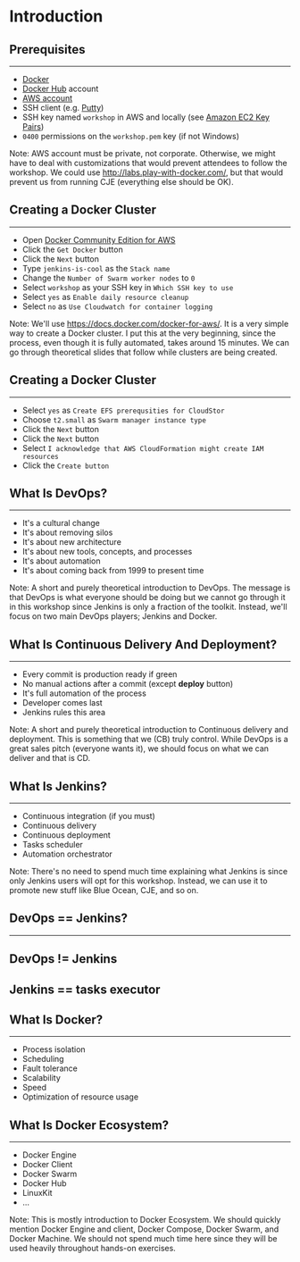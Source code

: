 # Introduction


## Prerequisites

---

* [Docker](https://www.docker.com/)
* [Docker Hub](https://hub.docker.com/) account
* [AWS account](https://aws.amazon.com/)
* SSH client (e.g. [Putty](http://www.putty.org/))
* SSH key named `workshop` in AWS and locally (see [Amazon EC2 Key Pairs](http://docs.aws.amazon.com/AWSEC2/latest/UserGuide/ec2-key-pairs.html))
* `0400` permissions on the `workshop.pem` key (if not Windows)

Note:
AWS account must be private, not corporate. Otherwise, we might have to deal with customizations that would prevent attendees to follow the workshop. We could use http://labs.play-with-docker.com/, but that would prevent us from running CJE (everything else should be OK).


## Creating a Docker Cluster

---

* Open [Docker Community Edition for AWS](https://store.docker.com/editions/community/docker-ce-aws)
* Click the `Get Docker` button
* Click the `Next` button
* Type `jenkins-is-cool` as the `Stack name`
* Change the `Number of Swarm worker nodes` to `0`
* Select `workshop` as your SSH key in `Which SSH key to use`
* Select `yes` as `Enable daily resource cleanup`
* Select `no` as `Use Cloudwatch for container logging`

Note:
We'll use https://docs.docker.com/docker-for-aws/. It is a very simple way to create a Docker cluster. I put this at the very beginning, since the process, even though it is fully automated, takes around 15 minutes. We can go through theoretical slides that follow while clusters are being created.


## Creating a Docker Cluster

---

* Select `yes` as `Create EFS prerequsities for CloudStor`
* Choose `t2.small` as `Swarm manager instance type`
* Click the `Next` button
* Click the `Next` button
* Select `I acknowledge that AWS CloudFormation might create IAM resources`
* Click the `Create button`


## What Is DevOps?

---

* It's a cultural change
* It's about removing silos
* It's about new architecture
* It's about new tools, concepts, and processes
* It's about automation
* It's about coming back from 1999 to present time

Note:
A short and purely theoretical introduction to DevOps. The message is that DevOps is what everyone should be doing but we cannot go through it in this workshop since Jenkins is only a fraction of the toolkit. Instead, we'll focus on two main DevOps players; Jenkins and Docker.


## What Is Continuous Delivery And Deployment?

---

* Every commit is production ready if green
* No manual actions after a commit (except **deploy** button)
* It's full automation of the process
* Developer comes last
* Jenkins rules this area

Note:
A short and purely theoretical introduction to Continuous delivery and deployment. This is something that we (CB) truly control. While DevOps is a great sales pitch (everyone wants it), we should focus on what we can deliver and that is CD.


## What Is Jenkins?

---

* Continuous integration (if you must)
* Continuous delivery
* Continuous deployment
* Tasks scheduler
* Automation orchestrator

Note:
There's no need to spend much time explaining what Jenkins is since only Jenkins users will opt for this workshop. Instead, we can use it to promote new stuff like Blue Ocean, CJE, and so on.


## DevOps == Jenkins?

---

## DevOps != Jenkins

## Jenkins == tasks executor


## What Is Docker?

---

* Process isolation
* Scheduling
* Fault tolerance
* Scalability
* Speed
* Optimization of resource usage


## What Is Docker Ecosystem?

---

* Docker Engine
* Docker Client
* Docker Swarm
* Docker Hub
* LinuxKit
* ...

Note:
This is mostly introduction to Docker Ecosystem. We should quickly mention Docker Engine and client, Docker Compose, Docker Swarm, and Docker Machine. We should not spend much time here since they will be used heavily throughout hands-on exercises.
